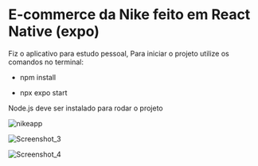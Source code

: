 # E-commerce da Nike feito em React Native (expo)

Fiz o aplicativo para estudo pessoal,
Para iniciar o projeto utilize os comandos no terminal:

- npm install

- npx expo start

Node.js deve ser instalado para rodar o projeto


![nikeapp](https://github.com/ggiordani95/nike-app/assets/94162641/5f4c9221-6764-40fb-9597-be1111e5f647)

![Screenshot_3](https://github.com/ggiordani95/nike-app/assets/94162641/56a5abe5-e99a-4c00-bbc7-22b1daae216a)

![Screenshot_4](https://github.com/ggiordani95/nike-app/assets/94162641/5cc28bca-0b5c-47f5-b296-8aedb9b6aade)
